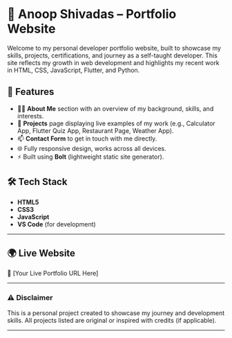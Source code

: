 # 💼 Anoop Shivadas – Portfolio Website

Welcome to my personal developer portfolio website, built to showcase my skills, projects, certifications, and journey as a self-taught developer. This site reflects my growth in web development and highlights my recent work in HTML, CSS, JavaScript, Flutter, and Python.

## 🚀 Features

- 🧑‍💻 **About Me** section with an overview of my background, skills, and interests.
- 📁 **Projects** page displaying live examples of my work (e.g., Calculator App, Flutter Quiz App, Restaurant Page, Weather App).
- 📫 **Contact Form** to get in touch with me directly.
- 🌐 Fully responsive design, works across all devices.
- ⚡ Built using **Bolt** (lightweight static site generator).

## 🛠️ Tech Stack

- **HTML5**
- **CSS3**
- **JavaScript**
- **VS Code** (for development)
---

## 🌍 Live Website

🔗 [Your Live Portfolio URL Here]

---

### ⚠️ Disclaimer

This is a personal project created to showcase my journey and development skills. All projects listed are original or inspired with credits (if applicable).

---



